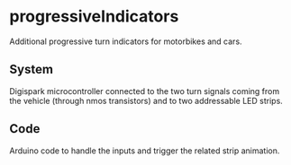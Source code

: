 # progressiveIndicators
Additional progressive turn indicators for motorbikes and cars.

## System
Digispark microcontroller connected to the two turn signals coming from the vehicle (through nmos transistors) and to two addressable LED strips.

## Code
Arduino code to handle the inputs and trigger the related strip animation.
